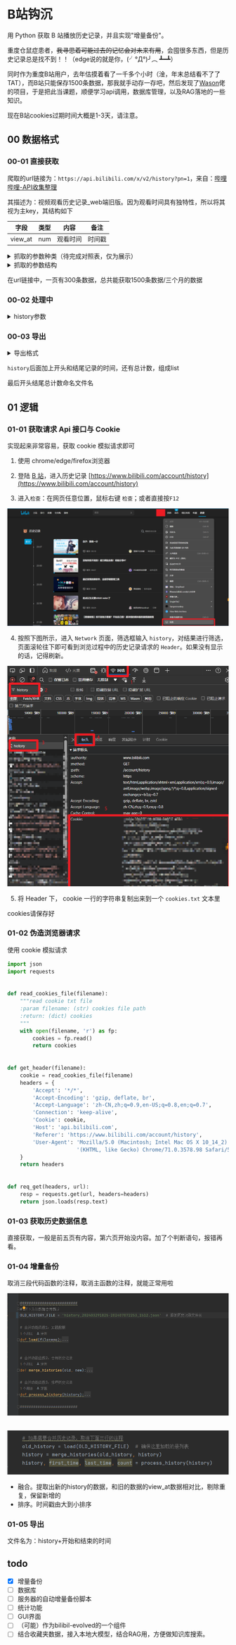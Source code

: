 # B站钩沉

用 Python 获取 B 站播放历史记录，并且实现"增量备份"。

重度仓鼠症患者，~~我寻思着可能过去的记忆会对未来有用~~，会囤很多东西，但是历史记录总是找不到！！（edge说的就是你，(╯°Д°)╯︵ ┻━┻）

同时作为重度B站用户，去年估摸着看了一千多个小时（淦，年末总结看不了了TAT），而B站只能保存1500条数据，那我就手动存一存吧，然后发现了[Wason](https://github.com/wangshub)佬的项目，于是把此当课题，顺便学习api调用，数据库管理，以及RAG落地的一些知识。

现在B站cookies过期时间大概是1-3天，请注意。


## 00 数据格式

### 00-01 直接获取

爬取的url链接为：`https://api.bilibili.com/x/v2/history?pn=1`，来自：[哔哩哔哩-API收集整理](https://socialsisteryi.github.io/bilibili-API-collect/)

其描述为：视频观看历史记录_web端旧版。因为观看时间具有独特性，所以将其视为主key，其结构如下

| 字段    | 类型 | 内容     | 备注   |
| ------- | ---- | -------- | ------ |
| view_at | num  | 观看时间 | 时间戳 |



<details>
	<summary>抓取的参数种类（待完成对照表，仅为展示）</summary>
	<pre><code>
* aid
* videos
* tid
* tname
* copyright
* pic
* title
* pubdate
* ctime
* desc
* state
* duration
* rights
  * bp
  * elec
  * download
  * movie
  * pay
  * hd5
  * no_reprint
  * autoplay
  * ugc_pay
  * is_cooperation
  * ugc_pay_preview
  * no_background
  * arc_pay
  * pay_free_watch
* owner
  * mid
  * name
  * face
* stat
  * aid
  * view
  * danmaku
  * reply
  * favorite
  * coin
  * share
  * now_rank
  * his_rank
  * like
  * dislike
  * vt
  * vv
* dynamic
* cid
* dimension
  * width
  * height
  * rotate
* season_id
* short_link_v2
* first_frame
* pub_location
* cover43
* favorite
* type
* sub_type
* device
* page
  * cid
  * page
  * from
  * part
  * duration
  * vid
  * weblink
  * dimension
    * width
    * height
    * rotate
  * first_frame
* count
* progress
* view_at
* kid
* business
* redirect_link
* bvid
	</code></pre>
</details>

<details>
    <summary>抓取的参数结构</summary>
    <pre><code>
{
    "code": 0,
    "message": "0",
    "ttl": 1,
    "data": [
        {
            "aid": 1006142226,
            "videos": 1,
            "tid": 207,
            "view_at": 1720424374,
            ......
        },
        {
            "aid": 1006142226,
            "videos": 1,
            "tid": 207,
            "view_at": 1720424374,
            ......
        },
        {
            "aid": 1006142226,
            "videos": 1,
            "tid": 207,
            "view_at": 1720424374,
            ......
        },
    ]
}</code></pre>
</details>



在url链接中，一页有300条数据，总共能获取1500条数据/三个月的数据



### 00-02 处理中

<details>
    <summary>history参数</summary>
    <pre><code>
history = 
{"all":
    [
    	{数据1},
    	{数据2},
    	{数据3},
    ]
}
    </code></pre>
</details>

### 00-03 导出

<details>
    <summary>导出格式</summary>
    <pre><code>
xxx.json：{list}：
	1. 字典{dict}：只有一个元素的字典。以后方便加其他东西（？）
		1. all{dict}：其键值：
			1. 字典1：存着主要的数据，其中有一项`"view_at": 1720364025,` 作为唯一的id
			2. 字典2：同上
			3. 字典3：同上
			4. 。。。。。。
	2. 第一条信息的时间{list}：时间，时间戳
	3. 最后一条信息的时间{list}：时间，时间戳
	4. count{int}
    </code></pre>
</details>

`history`后面加上开头和结尾记录的时间，还有总计数，组成list

最后开头结尾总计数命名文件名

## 01 逻辑

### 01-01 获取请求 Api 接口与 Cookie

实现起来非常容易，获取 cookie 模拟请求即可

1. 使用 chrome/edge/firefox浏览器

2. 登陆 [B 站](https://www.bilibili.com)，进入历史记录 [https://www.bilibili.com/account/history](https://www.bilibili.com/account/history) 

3. 进入`检查`：在网页任意位置，鼠标右键 `检查`；或者直接按`F12`

![image-20240714000516167](./assets/image-20240714000516167.png)

4. 按照下图所示，进入 `Network` 页面，筛选框输入 `history`，对结果进行筛选，页面滚轮往下即可看到浏览过程中的历史记录请求的 `Header`。如果没有显示的话，记得刷新。

![image-20240714001417023](./assets/image-20240714001417023.png)

5. 将 Header 下， cookie 一行的字符串复制出来到一个 `cookies.txt` 文本里



cookies请保存好



### 01-02 伪造浏览器请求

使用 cookie 模拟请求

```python
import json
import requests


def read_cookies_file(filename):
    """read cookie txt file
    :param filename: (str) cookies file path
    :return: (dict) cookies
    """
    with open(filename, 'r') as fp:
        cookies = fp.read()
        return cookies


def get_header(filename):
    cookie = read_cookies_file(filename)
    headers = {
        'Accept': '*/*',
        'Accept-Encoding': 'gzip, deflate, br',
        'Accept-Language': 'zh-CN,zh;q=0.9,en-US;q=0.8,en;q=0.7',
        'Connection': 'keep-alive',
        'Cookie': cookie,
        'Host': 'api.bilibili.com',
        'Referer': 'https://www.bilibili.com/account/history',
        'User-Agent': 'Mozilla/5.0 (Macintosh; Intel Mac OS X 10_14_2) AppleWebKit/537.36 '
                      '(KHTML, like Gecko) Chrome/71.0.3578.98 Safari/537.36'
    }
    return headers


def req_get(headers, url):
    resp = requests.get(url, headers=headers)
    return json.loads(resp.text)
```

### 01-03 获取历史数据信息

直接获取，一般是前五页有内容，第六页开始没内容。加了个判断语句，报错再看。



### 01-04 增量备份

取消三段代码函数的注释，取消主函数的注释，就能正常用啦

![image-20240708174355648](assets/image-20240708174355648.png)

​	![image-20240708175241281](assets/image-20240708175241281.png)

* 融合。提取出新的history的数据，和旧的数据的view_at数据相对比，剔除重复，保留新增的
* 排序。时间戳由大到小排序

### 01-05 导出

文件名为：history+开始和结束的时间





## todo

- [x] 增量备份
- [ ] 数据库
- [ ] 服务器的自动增量备份脚本
- [ ] 统计功能
- [ ] GUI界面
- [ ] （可能）作为bilibil-evolved的一个组件
- [ ] 结合收藏夹数据，接入本地大模型，结合RAG用，方便做知识库搜索。
